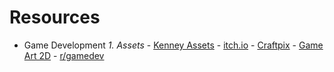 # Resources


- Game Development
    *1. Assets*
        - [Kenney Assets](https://www.kenney.nl/assets)
        - [itch.io](https://itch.io/game-assets)
        - [Craftpix](https://craftpix.net)
        - [Game Art 2D](https://www.gameart2d.com/freebies.html)
        - [r/gamedev](https://www.reddit.com/r/gamedev/)
  
  
